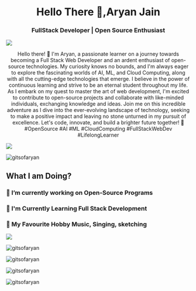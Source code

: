 <h1 align="center">Hello There 🤙,Aryan Jain </h1>

<h3 align="center"> FullStack Developer | Open Source Enthusiast </h3>


![](https://raw.githubusercontent.com/halfrost/halfrost/master/icons/header_.png)


<p align="center"> Hello there! 👋 I'm Aryan, a passionate learner on a journey towards becoming a Full Stack Web Developer and an ardent enthusiast of open-source technologies. My curiosity knows no bounds, and I'm always eager to explore the fascinating worlds of AI, ML, and Cloud Computing, along with all the cutting-edge technologies that emerge. I believe in the power of continuous learning and strive to be an eternal student throughout my life. As I embark on my quest to master the art of web development, I'm excited to contribute to open-source projects and collaborate with like-minded individuals, exchanging knowledge and ideas. Join me on this incredible adventure as I dive into the ever-evolving landscape of technology, seeking to make a positive impact and leaving no stone unturned in my pursuit of excellence. Let's code, innovate, and build a brighter future together! 🚀 #OpenSource #AI #ML #CloudComputing #FullStackWebDev #LifelongLearner </p>


![](http://github-profile-summary-cards.vercel.app/api/cards/profile-details?username=gitsofaryan&theme=aura)


<p align="left"> <img src="https://komarev.com/ghpvc/?username=gitsofaryan&label=Profile%20views&color=0e75b6&style=flat" alt="gitsofaryan"> </p>

<h2 align="left"> What I am Doing? </h2>

<h3>🚧 I’m currently working on Open-Source Programs</h3>

<h3>📑 I'm Currently Learning Full Stack Development</h3>

<h3>🏅 My Favourite Hobby Music, Singing, sketching</h3>


![](http://github-profile-summary-cards.vercel.app/api/cards/profile-details?username=gitsofaryan&theme=aura)

<p align="left"> <img src="https://github-profile-trophy.vercel.app/?username=gitsofaryan" alt="gitsofaryan"> </p>

<p align="left"> <img src="https://github-readme-streak-stats.herokuapp.com/?user=gitsofaryan&" alt="gitsofaryan" > </p>

<p align="left"> <img src="https://github-readme-stats.vercel.app/api/top-langs?username=gitsofaryan&show_icons=true&locale=en&layout=compact" alt="gitsofaryan" > </p>

<p align="left"> <img src="https://github-readme-stats.vercel.app/api?username=gitsofaryan&show_icons=true&locale=en" alt="gitsofaryan" ></p>
